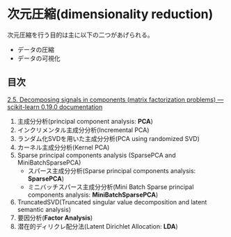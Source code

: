 # 次元圧縮(dimensionality reduction)

次元圧縮を行う目的は主に以下の二つがあげられる。

 - データの圧縮
 - データの可視化


## 目次

[2.5. Decomposing signals in components (matrix factorization problems) — scikit-learn 0.19.0 documentation](http://scikit-learn.org/stable/modules/decomposition.html#)


 1. 主成分分析(principal component analysis: **PCA**)
 2. インクリメンタル主成分分析(Incremental PCA)
 3. ランダム化SVDを用いた主成分分析(PCA using randomized SVD)
 4. カーネル主成分分析(Kernel PCA)
 5. Sparse principal components analysis (SparsePCA and MiniBatchSparsePCA)
     - スパース主成分分析(Sparse principal components analysis: **SparsePCA**)
     - ミニバッチスパース主成分分析(Mini Batch Sparse principal components analysis: **MiniBatchSparsePCA**)
 6. TruncatedSVD(Truncated singular value decomposition and latent semantic analysis)
 7. 要因分析(**Factor Analysis**)
 8. 潜在的ディリクレ配分法(Latent Dirichlet Allocation: **LDA**)